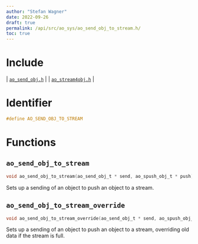 ```yaml
---
author: "Stefan Wagner"
date: 2022-09-26
draft: true
permalink: /api/src/ao_sys/ao_send_obj_to_stream.h/
toc: true
---
```


# Include

| [`ao_send_obj.h`](ao_send_obj.h.md) |
| [`ao_stream4obj.h`](ao_stream4obj.h.md) |

# Identifier

```c
#define AO_SEND_OBJ_TO_STREAM
```

# Functions

## `ao_send_obj_to_stream`

```c
void ao_send_obj_to_stream(ao_send_obj_t * send, ao_spush_obj_t * push);
```

Sets up a sending of an object to push an object to a stream.

## `ao_send_obj_to_stream_override`

```c
void ao_send_obj_to_stream_override(ao_send_obj_t * send, ao_spush_obj_t * push);
```

Sets up a sending of an object to push an object to a stream, overriding old data if the stream is full.
